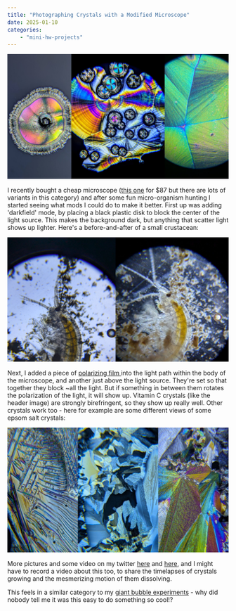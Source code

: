 ```yaml
---
title: "Photographing Crystals with a Modified Microscope"
date: 2025-01-10
categories:
    - "mini-hw-projects"
---
```


![VItamin C Crystals under a polarizing microscope](images/vitc.jpg)

I recently bought a cheap microscope ([this one](https://www.amazon.com/dp/B0BYYY51HJ?ref=ppx_yo2ov_dt_b_fed_asin_title) for $87 but there are lots of variants in this category) and after some fun micro-organism hunting I started seeing what mods I could do to make it better. First up was adding 'darkfield' mode, by placing a black plastic disk to block the center of the light source. This makes the background dark, but anything that scatter light shows up lighter. Here's a before-and-after of a small crustacean:

![](images/amphipod.jpg)

Next, I added a piece of [polarizing film ](https://www.amazon.com/dp/B0BYYY51HJ?ref=ppx_yo2ov_dt_b_fed_asin_title) into the light path within the body of the microscope, and another just above the light source. They're set so that together they block ~all the light. But if something in between them rotates the polarization of the light, it will show up. Vitamin C crystals (like the header image) are strongly birefringent, so they show up really well. Other crystals work too - here for example are some different views of some epsom salt crystals:

![](images/epsom_salt.jpg)

More pictures and some video on my twitter [here](https://x.com/johnowhitaker/status/1878117000821776688) and [here](https://x.com/johnowhitaker/status/1877178198326198575), and I might have to record a video about this too, to share the timelapses of crystals growing and the mesmerizing motion of them dissolving. 

This feels in a similar category to my [giant bubble experiments](https://johnowhitaker.dev/mini-hw-projects/bubbles.html) - why did nobody tell me it was this easy to do something so cool!?